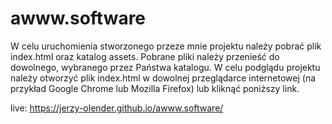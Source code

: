 # awww.software

W celu uruchomienia stworzonego przeze mnie projektu należy pobrać plik index.html oraz katalog assets. Pobrane pliki należy przenieść do dowolnego, wybranego przez Państwa katalogu. W celu podglądu projektu należy otworzyć plik index.html w dowolnej przeglądarce internetowej (na przykład Google Chrome lub Mozilla Firefox) lub kliknąć poniższy link.

live: https://jerzy-olender.github.io/awww.software/
